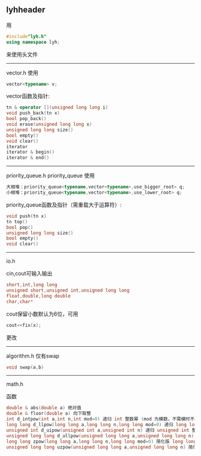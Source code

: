 ## lyhheader
用
```cpp
#include"lyh.h"
using namespace lyh;
```
来使用头文件

---
vector.h
使用
```cpp
vector<typename> v;
```
vector函数及指针:
```cpp
tn & operator [](unsigned long long i)
void push_back(tn x)
bool pop_back()
void erase(unsigned long long x)
unsigned long long size()
bool empty()
void clear()
iterator
iterator & begin()
iterator & end()
```
---
priority_queue.h
priority_queue 使用
```cpp
大根堆：priority_queue<typename,vector<typename>,use_bigger_root> q;
小根堆：priority_queue<typename,vector<typename>,use_lower_root> q;
```
priority_queue函数及指针（需重载大于运算符）:
```cpp
void push(tn x)
tn top()
bool pop()
unsigned long long size()
bool empty()
void clear()
```
---
io.h

cin,cout可输入输出
```cpp
short,int,long long
unsigned short,unsigned int,unsigned long long
float,double,long double
char,char*
```
cout保留小数默认为6位，可用
```cpp
cout<<fix(x);
```
更改

---
algorithm.h 仅有swap
```cpp
void swap(a,b)
```
---
math.h

函数
```cpp
double & abs(double a) 绝对值
double & floor(double a) 向下取整
int d_intpow(int a,int n,int mod=0) 递归 int 整数幂 (mod 为模数，不需模时不填，下同)
long long d_llpow(long long a,long long n,long long mod=0) 递归 long long 整数幂
unsigned int d_uipow(unsigned int a,unsigned int n) 递归 unsigned int 整数幂
unsigned long long d_ullpow(unsigned long long a,unsigned long long n) 递归 unsigned long long 整数幂
long long zpow(long long a,long long n,long long mod=0) 简化版 long long 幂
unsigned long long uzpow(unsigned long long a,unsigned long long n) 简化版 unsigned long long 幂
```
